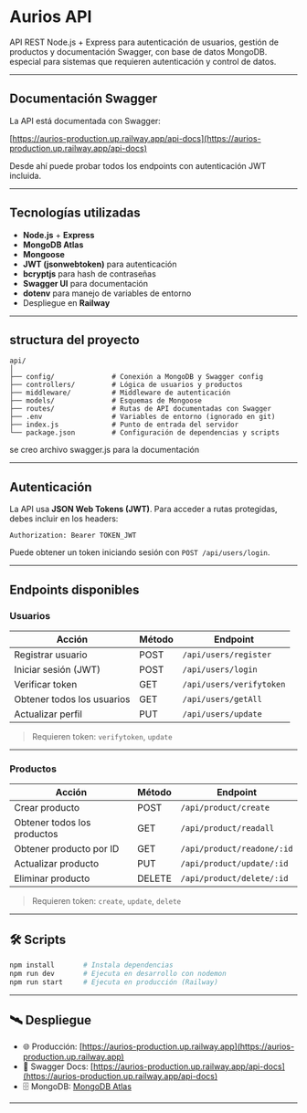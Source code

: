 # Aurios API

API REST Node.js + Express para autenticación de usuarios, gestión de productos y documentación Swagger, con base de datos MongoDB. especial para sistemas que requieren autenticación y control de datos.

---

## Documentación Swagger

La API está documentada con Swagger:

[https://aurios-production.up.railway.app/api-docs](https://aurios-production.up.railway.app/api-docs)

Desde ahí puede probar todos los endpoints con autenticación JWT incluida.

---

## Tecnologías utilizadas

- **Node.js** + **Express**
- **MongoDB Atlas**
- **Mongoose**
- **JWT (jsonwebtoken)** para autenticación
- **bcryptjs** para hash de contraseñas
- **Swagger UI** para documentación
- **dotenv** para manejo de variables de entorno
- Despliegue en **Railway**

---

## structura del proyecto

```
api/
│
├── config/              # Conexión a MongoDB y Swagger config
├── controllers/         # Lógica de usuarios y productos
├── middleware/          # Middleware de autenticación
├── models/              # Esquemas de Mongoose
├── routes/              # Rutas de API documentadas con Swagger
├── .env                 # Variables de entorno (ignorado en git)
├── index.js             # Punto de entrada del servidor
└── package.json         # Configuración de dependencias y scripts
```

se creo archivo swagger.js para la documentación

---

## Autenticación

La API usa **JSON Web Tokens (JWT)**. Para acceder a rutas protegidas, debes incluir en los headers:

```
Authorization: Bearer TOKEN_JWT
```

Puede obtener un token iniciando sesión con `POST /api/users/login`.

---

## Endpoints disponibles

### Usuarios

| Acción                     | Método | Endpoint                            |
|---------------------------|--------|-------------------------------------|
| Registrar usuario         | POST   | `/api/users/register`              |
| Iniciar sesión (JWT)      | POST   | `/api/users/login`                 |
| Verificar token           | GET    | `/api/users/verifytoken`          |
| Obtener todos los usuarios| GET    | `/api/users/getAll`               |
| Actualizar perfil         | PUT    | `/api/users/update`               |

> Requieren token: `verifytoken`, `update`

---

### Productos

| Acción                      | Método | Endpoint                            |
|----------------------------|--------|-------------------------------------|
| Crear producto             | POST   | `/api/product/create`              |
| Obtener todos los productos| GET    | `/api/product/readall`             |
| Obtener producto por ID    | GET    | `/api/product/readone/:id`         |
| Actualizar producto        | PUT    | `/api/product/update/:id`          |
| Eliminar producto          | DELETE | `/api/product/delete/:id`          |

> Requieren token: `create`, `update`, `delete`

---

## 🛠 Scripts

```bash
npm install       # Instala dependencias
npm run dev       # Ejecuta en desarrollo con nodemon
npm run start     # Ejecuta en producción (Railway)
```

---

## 🛰 Despliegue

- 🌐 Producción: [https://aurios-production.up.railway.app](https://aurios-production.up.railway.app)
- 📘 Swagger Docs: [https://aurios-production.up.railway.app/api-docs](https://aurios-production.up.railway.app/api-docs)
- 🗄️ MongoDB: [MongoDB Atlas](https://www.mongodb.com/cloud/atlas)

---

